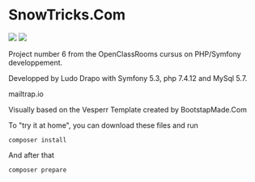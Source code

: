 # SnowTricks.Com

<a href="https://codeclimate.com/github/codeclimate/codeclimate/maintainability"><img src="https://api.codeclimate.com/v1/badges/a99a88d28ad37a79dbf6/maintainability" /></a>
<a href="https://codeclimate.com/github/codeclimate/codeclimate/test_coverage"><img src="https://api.codeclimate.com/v1/badges/a99a88d28ad37a79dbf6/test_coverage" /></a>

Project number 6 from the OpenClassRooms cursus on PHP/Symfony developpement.

Developped by Ludo Drapo with Symfony 5.3, php 7.4.12 and MySql 5.7.

mailtrap.io

Visually based on the Vesperr Template created by BootstapMade.Com

To "try it at home", you can download these files and run
```
composer install
```
And after that
```
composer prepare
```
